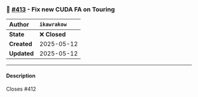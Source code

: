 ### 🐛 [#413](https://github.com/ikawrakow/ik_llama.cpp/pull/413) - Fix new CUDA FA on Touring

| **Author** | `ikawrakow` |
| :--- | :--- |
| **State** | ❌ **Closed** |
| **Created** | 2025-05-12 |
| **Updated** | 2025-05-12 |

---

#### Description

Closes #412